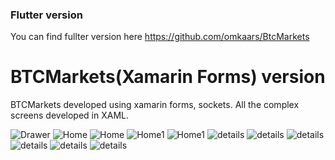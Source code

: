 
### Flutter version

You can find fullter version here https://github.com/omkaars/BtcMarkets


# BTCMarkets(Xamarin Forms) version

BTCMarkets developed using xamarin forms, sockets. All the complex screens developed in XAML. 

![Drawer](/images/screen0.png "Navigation Drawer") ![Home](/images/screen1.png "Home Screen") ![Home](/images/screen1.png "Home Screen") ![Home1](/images/screen2.png "Home Screen") ![Home1](/images/screen3.png "Home Screen") ![details](/images/screen4.png "Details")
![details](/images/screen5.png "Details") ![details](/images/screen6.png "Details") ![details](/images/screen7.png "Details") 
![details](/images/screen8.png "Details") ![details](/images/screen9.png "Details")


